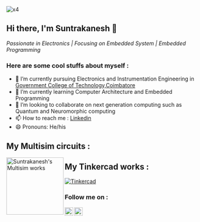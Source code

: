 ![x4](https://user-images.githubusercontent.com/64604283/93470278-46732b80-f90f-11ea-9802-b87f41d2ccee.gif)

## Hi there, I'm Suntrakanesh 👋
*Passionate in Electronics | Focusing on Embedded System | Embedded Programming*

### Here are some cool stuffs about myself :

- 🔭 I’m currently pursuing Electronics and Instrumentation Engineering in [Government College of Technology,Coimbatore](http://www.gct.ac.in/)
- 🌱 I’m currently learning Computer Architecture and Embedded Programming
- 👯 I’m looking to collaborate on next generation computing such as Quantum and Neuromorphic computing
- 📫 How to reach me : [Linkedin](https://www.linkedin.com/in/suntrakanesh-su-0a81471a4/)
- 😄 Pronouns: He/his

## My Multisim circuits :
<a href="https://www.multisim.com/contributors/350511-suntrakanesh/" target="_blank">
  <img align="left" alt="Suntrakanesh's Multisim works" width="150px" src="https://user-images.githubusercontent.com/64604283/94007134-985bfb80-fdbe-11ea-90e5-691fed11ab6b.jpg" />
</a>

## My Tinkercad works :
[![Tinkercad](https://user-images.githubusercontent.com/64604283/94007523-35b72f80-fdbf-11ea-9bf5-5c2ca32eff10.png)](https://www.tinkercad.com/users/iKUNEW7bex0-suntrakanesh?category=circuits&sort=likes&view_mode=default)

### Follow me on :

<a href="https://www.linkedin.com/in/suntrakanesh-su-0a81471a4/" target="_blank">
  <img align="left" alt="Suntrakanesh's Linkdein" width="22px" src="https://cdn.jsdelivr.net/npm/simple-icons@v3/icons/linkedin.svg" />
</a>
<a href="https://medium.com/@gsks.gs60" target="_blank">
  <img align="left" alt="Suntrakanesh's Writings" width="22px" src="https://cdn.jsdelivr.net/npm/simple-icons@v3/icons/medium.svg" />
</a>
